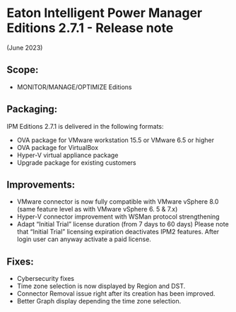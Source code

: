 # Eaton Intelligent Power Manager Editions 2.7.1 - Release note
(June 2023)

## Scope:
* MONITOR/MANAGE/OPTIMIZE Editions

## Packaging:
IPM Editions 2.7.1 is delivered in the following formats:

* OVA package for VMware workstation 15.5 or VMware 6.5 or higher
* OVA package for VirtualBox
* Hyper-V virtual appliance package
* Upgrade package for existing customers

## Improvements:
* VMware connector is now fully compatible with VMware vSphere 8.0 (same feature level as with VMware vSphere 6. 5 & 7.x)
* Hyper-V connector improvement with WSMan protocol strengthening
* Adapt “Initial Trial” license duration (from 7 days  to 60 days) 
Please note that “Initial Trial” licensing expiration deactivates IPM2 features. After login user can anyway activate a paid license.

## Fixes:
* Cybersecurity fixes
* Time zone selection is now displayed by Region and DST.
*	Connector Removal issue right after its creation has been improved.
*	Better Graph display depending the time zone selection.
